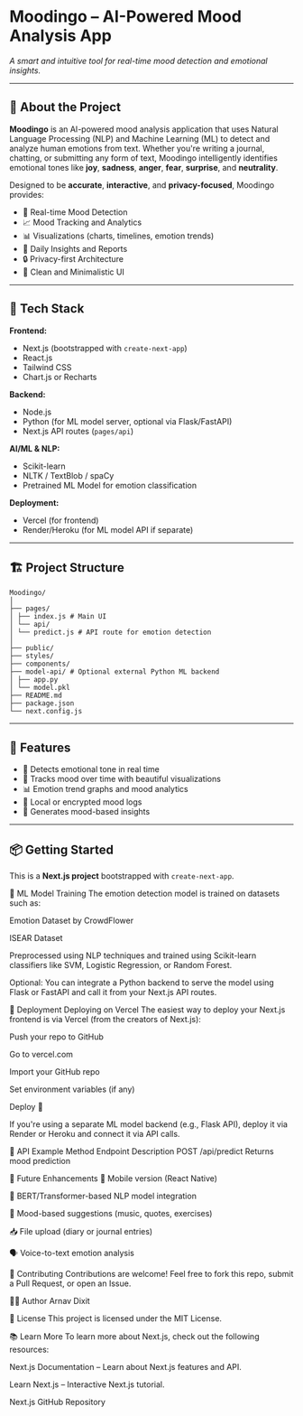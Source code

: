 # Moodingo – AI-Powered Mood Analysis App

*A smart and intuitive tool for real-time mood detection and emotional insights.*

---

## 🧠 About the Project

**Moodingo** is an AI-powered mood analysis application that uses Natural Language Processing (NLP) and Machine Learning (ML) to detect and analyze human emotions from text. Whether you're writing a journal, chatting, or submitting any form of text, Moodingo intelligently identifies emotional tones like **joy**, **sadness**, **anger**, **fear**, **surprise**, and **neutrality**.

Designed to be **accurate**, **interactive**, and **privacy-focused**, Moodingo provides:

- 💬 Real-time Mood Detection  
- 📈 Mood Tracking and Analytics  
- 📊 Visualizations (charts, timelines, emotion trends)  
- 🎯 Daily Insights and Reports  
- 🔒 Privacy-first Architecture  
- 🧼 Clean and Minimalistic UI

---


## 🚀 Tech Stack

**Frontend:**
- Next.js (bootstrapped with `create-next-app`)
- React.js
- Tailwind CSS
- Chart.js or Recharts

**Backend:**
- Node.js
- Python (for ML model server, optional via Flask/FastAPI)
- Next.js API routes (`pages/api`)

**AI/ML & NLP:**
- Scikit-learn
- NLTK / TextBlob / spaCy
- Pretrained ML Model for emotion classification

**Deployment:**
- Vercel (for frontend)
- Render/Heroku (for ML model API if separate)

---

## 🏗️ Project Structure
```
Moodingo/
│
├── pages/
│ ├── index.js # Main UI
│ └── api/
│ └── predict.js # API route for emotion detection
│
├── public/
├── styles/
├── components/
├── model-api/ # Optional external Python ML backend
│ ├── app.py
│ └── model.pkl
├── README.md
├── package.json
└── next.config.js
```
---

## 🧪 Features

- 🌈 Detects emotional tone in real time
- 📆 Tracks mood over time with beautiful visualizations
- 📊 Emotion trend graphs and mood analytics
- 🔐 Local or encrypted mood logs
- 🎯 Generates mood-based insights

---

## 📦 Getting Started

This is a **Next.js project** bootstrapped with `create-next-app`.


🧠 ML Model Training
The emotion detection model is trained on datasets such as:

Emotion Dataset by CrowdFlower

ISEAR Dataset

Preprocessed using NLP techniques and trained using Scikit-learn classifiers like SVM, Logistic Regression, or Random Forest.

Optional: You can integrate a Python backend to serve the model using Flask or FastAPI and call it from your Next.js API routes.

🔐 Deployment
Deploying on Vercel
The easiest way to deploy your Next.js frontend is via Vercel (from the creators of Next.js):

Push your repo to GitHub

Go to vercel.com

Import your GitHub repo

Set environment variables (if any)

Deploy 🎉

If you're using a separate ML model backend (e.g., Flask API), deploy it via Render or Heroku and connect it via API calls.

🧪 API Example
Method	Endpoint	Description
POST	/api/predict	Returns mood prediction


📌 Future Enhancements
📱 Mobile version (React Native)

🧠 BERT/Transformer-based NLP model integration

🧘 Mood-based suggestions (music, quotes, exercises)

📥 File upload (diary or journal entries)

🗣️ Voice-to-text emotion analysis

🤝 Contributing
Contributions are welcome!
Feel free to fork this repo, submit a Pull Request, or open an Issue.

👨‍💻 Author
Arnav Dixit

📜 License
This project is licensed under the MIT License.

📚 Learn More
To learn more about Next.js, check out the following resources:

Next.js Documentation – Learn about Next.js features and API.

Learn Next.js – Interactive Next.js tutorial.

Next.js GitHub Repository

